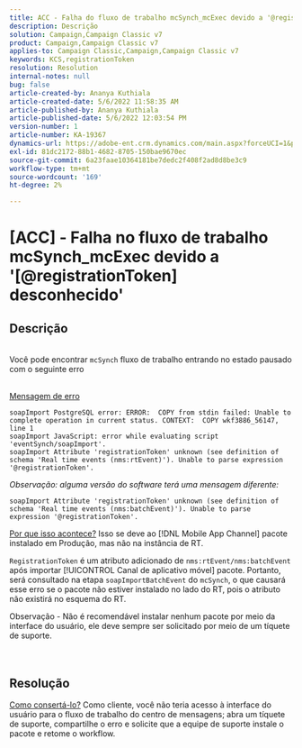 ```yaml
---
title: ACC - Falha do fluxo de trabalho mcSynch_mcExec devido a '@registrationToken unknown'
description: Descrição
solution: Campaign,Campaign Classic v7
product: Campaign,Campaign Classic v7
applies-to: Campaign Classic,Campaign,Campaign Classic v7
keywords: KCS,registrationToken
resolution: Resolution
internal-notes: null
bug: false
article-created-by: Ananya Kuthiala
article-created-date: 5/6/2022 11:58:35 AM
article-published-by: Ananya Kuthiala
article-published-date: 5/6/2022 12:03:54 PM
version-number: 1
article-number: KA-19367
dynamics-url: https://adobe-ent.crm.dynamics.com/main.aspx?forceUCI=1&pagetype=entityrecord&etn=knowledgearticle&id=ea48c7d8-33cd-ec11-a7b5-6045bd00d995
exl-id: 81dc2172-88b1-4682-8705-150bae9670ec
source-git-commit: 6a23faae10364181be7dedc2f408f2ad8d8be3c9
workflow-type: tm+mt
source-wordcount: '169'
ht-degree: 2%

---
```


# [ACC] - Falha no fluxo de trabalho mcSynch_mcExec devido a &#39;[@registrationToken] desconhecido&#39;

## Descrição

<br>Você pode encontrar `mcSynch` fluxo de trabalho entrando no estado pausado com o seguinte erro<br><br>

<u>Mensagem de erro</u>

```
soapImport PostgreSQL error: ERROR:  COPY from stdin failed: Unable to complete operation in current status. CONTEXT:  COPY wkf3886_56147, line 1
soapImport JavaScript: error while evaluating script 'eventSynch/soapImport'.
soapImport Attribute 'registrationToken' unknown (see definition of schema 'Real time events (nms:rtEvent)'). Unable to parse expression '@registrationToken'.
```

*Observação: alguma versão do software terá uma mensagem diferente:*

```
soapImport Attribute 'registrationToken' unknown (see definition of schema 'Real time events (nms:batchEvent)'). Unable to parse expression '@registrationToken'.
```

<u>Por que isso acontece?</u>
Isso se deve ao [!DNL Mobile App Channel] pacote instalado em Produção, mas não na instância de RT.

`RegistrationToken` é um atributo adicionado de `nms:rtEvent/nms:batchEvent` após importar [!UICONTROL Canal de aplicativo móvel] pacote. Portanto, será consultado na etapa `soapImportBatchEvent` do `mcSynch`, o que causará esse erro se o pacote não estiver instalado no lado do RT, pois o atributo não existirá no esquema do RT.



Observação - Não é recomendável instalar nenhum pacote por meio da interface do usuário, ele deve sempre ser solicitado por meio de um tíquete de suporte.
<br><br> <br>

## Resolução

<u>Como consertá-lo?</u>
Como cliente, você não teria acesso à interface do usuário para o fluxo de trabalho do centro de mensagens; abra um tíquete de suporte, compartilhe o erro e solicite que a equipe de suporte instale o pacote e retome o workflow.
